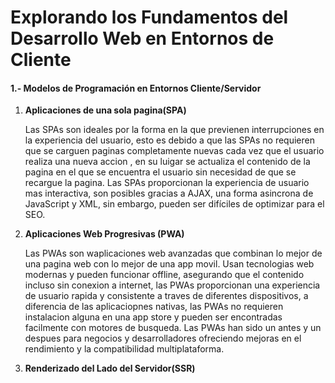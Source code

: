 # Explorando los Fundamentos del Desarrollo Web en Entornos de Cliente

#### 1.- Modelos de Programación en Entornos Cliente/Servidor

1. **Aplicaciones de una sola pagina(SPA)**

   Las SPAs son ideales por la forma en la que previenen interrupciones en la experiencia del usuario, esto es debido a que las SPAs no requieren que se carguen paginas completamente nuevas cada vez que el usuario realiza una nueva accion , en su luigar se actualiza el contenido de la pagina en el que se encuentra el usuario sin necesidad de que se recargue la pagina. Las SPAs proporcionan la experiencia de usuario mas interactiva, son posibles gracias a AJAX, una forma asincrona de JavaScript y XML, sin embargo, pueden ser difíciles de optimizar para el SEO.
2. **Aplicaciones Web Progresivas (PWA)**

   Las PWAs son waplicaciones web avanzadas que combinan lo mejor de una pagina web con lo mejor de una app movil. Usan tecnologias web modernas y pueden funcionar offline, asegurando que el contenido incluso sin conexion a internet, las PWAs proporcionan una experiencia de usuario rapida y consistente a traves de diferentes dispositivos, a diferencia de las aplicaciopnes nativas, las PWAs no requieren instalacion alguna en una app store y pueden ser encontradas facilmente con motores de busqueda. Las PWAs han sido un antes y un despues para negocios y desarrolladores ofreciendo mejoras en el rendimiento y la compatibilidad multiplataforma.
3. **Renderizado del Lado del Servidor(SSR)**

